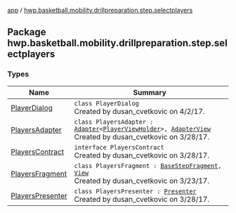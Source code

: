 [app](../index.md) / [hwp.basketball.mobility.drillpreparation.step.selectplayers](.)

## Package hwp.basketball.mobility.drillpreparation.step.selectplayers

### Types

| Name | Summary |
|---|---|
| [PlayerDialog](-player-dialog/index.md) | `class PlayerDialog`<br>Created by dusan_cvetkovic on 4/2/17. |
| [PlayersAdapter](-players-adapter/index.md) | `class PlayersAdapter : `[`Adapter`](https://developer.android.com/reference/android/support/v7/widget/RecyclerView/Adapter.html)`<`[`PlayerViewHolder`](-players-adapter/-player-view-holder/index.md)`>, `[`AdapterView`](-players-contract/-adapter-view/index.md)<br>Created by dusan_cvetkovic on 3/28/17. |
| [PlayersContract](-players-contract/index.md) | `interface PlayersContract`<br>Created by dusan_cvetkovic on 3/28/17. |
| [PlayersFragment](-players-fragment/index.md) | `class PlayersFragment : `[`BaseStepFragment`](../hwp.basketball.mobility.drillpreparation.step/-base-step-fragment/index.md)`, `[`View`](-players-contract/-view/index.md)<br>Created by dusan_cvetkovic on 3/23/17. |
| [PlayersPresenter](-players-presenter/index.md) | `class PlayersPresenter : `[`Presenter`](-players-contract/-presenter/index.md)<br>Created by dusan_cvetkovic on 3/28/17. |
